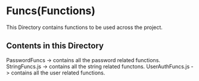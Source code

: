 <h1>Funcs(Functions)</h1>
This Directory contains functions to be used across the project.

<h2>Contents in this Directory</h2>
PasswordFuncs -> contains all the password related functions.
StringFuncs.js -> contains all the string related functons.
UserAuthFuncs.js  -> contains all the user related functions.
